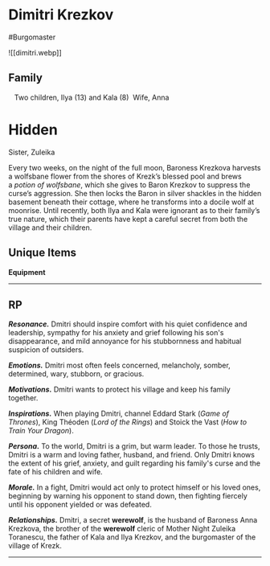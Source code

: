 # Dimitri Krezkov

#Burgomaster 

![[dimitri.webp]]
## Family
 
 Two children, Ilya (13) and Kala (8)
 Wife, Anna

# Hidden

Sister, Zuleika

Every two weeks, on the night of the full moon, Baroness Krezkova harvests a wolfsbane flower from the shores of Krezk’s blessed pool and brews a _potion of wolfsbane_, which she gives to Baron Krezkov to suppress the curse’s aggression. She then locks the Baron in silver shackles in the hidden basement beneath their cottage, where he transforms into a docile wolf at moonrise. Until recently, both Ilya and Kala were ignorant as to their family’s true nature, which their parents have kept a careful secret from both the village and their children.

## Unique Items
**Equipment**

---
## RP

**_Resonance._** Dmitri should inspire comfort with his quiet confidence and leadership, sympathy for his anxiety and grief following his son's disappearance, and mild annoyance for his stubbornness and habitual suspicion of outsiders.

**_Emotions._** Dmitri most often feels concerned, melancholy, somber, determined, wary, stubborn, or gracious.

**_Motivations._** Dmitri wants to protect his village and keep his family together.

**_Inspirations._** When playing Dmitri, channel Eddard Stark (_Game of Thrones_), King Théoden (_Lord of the Rings_) and Stoick the Vast (_How to Train Your Dragon_).

**_Persona._** To the world, Dmitri is a grim, but warm leader. To those he trusts, Dmitri is a warm and loving father, husband, and friend. Only Dmitri knows the extent of his grief, anxiety, and guilt regarding his family's curse and the fate of his children and wife.

**_Morale._** In a fight, Dmitri would act only to protect himself or his loved ones, beginning by warning his opponent to stand down, then fighting fiercely until his opponent yielded or was defeated.

**_Relationships._** Dmitri, a secret **werewolf**, is the husband of Baroness Anna Krezkova, the brother of the **werewolf** cleric of Mother Night Zuleika Toranescu, the father of Kala and Ilya Krezkov, and the burgomaster of the village of Krezk.

---